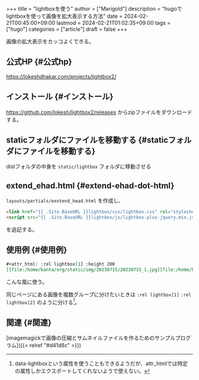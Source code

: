+++
title = "lightboxを使う"
author = ["Marigold"]
description = "hugoでlightboxを使って画像を拡大表示する方法"
date = 2024-02-21T00:45:00+09:00
lastmod = 2024-02-21T01:02:35+09:00
tags = ["hugo"]
categories = ["article"]
draft = false
+++

画像の拡大表示をカッコよくできる。


## 公式HP {#公式hp}

<https://lokeshdhakar.com/projects/lightbox2/>


## インストール {#インストール}

<https://github.com/lokesh/lightbox2/releases> からzipファイルをダウンロードする。


## staticフォルダにファイルを移動する {#staticフォルダにファイルを移動する}

distフォルダの中身を `static/lightbox` フォルダに移動させる


## extend_ehad.html {#extend-ehad-dot-html}

`layouts/partials/exntend_head.html` を作成し、

```html
<link href="{{ .Site.BaseURL }}lightbox/css/lightbox.css" rel="stylesheet" />
<script src="{{ .Site.BaseURL }}lightbox/js/lightbox-plus-jquery.min.js"></script>
```

を追記する。


## 使用例 {#使用例}

```org
#+attr_html: :rel lightbox[1] :height 200
[[file:/home/kanta/org/static/img/20230715/20230715_1.jpg][file:/home/kanta/org/static/img/20230715/thumbnail/20230715_1.jpg]]
```

こんな風に使う。

同じページにある画像を複数グループに分けたいときは
`:rel lightbox[1]` `:rel lightbox[2]` のように分ける[^fn:1]。


## 関連 {#関連}

[imagemagickで画像の圧縮とサムネイルファイルを作るためのサンプルプログラム]({{< relref "#d41d8c" >}})

[^fn:1]: data-lightboxという属性を使うこともできるようだが、attr_htmlでは特定の属性しかエクスポートしてくれないようで使えない。
